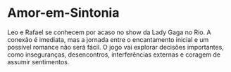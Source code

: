 # Amor-em-Sintonia
Leo e Rafael se conhecem por acaso no show da Lady Gaga no Rio. A conexão é imediata, mas a jornada entre o encantamento inicial e um possível romance não será fácil. O jogo vai explorar decisões importantes, como inseguranças, desencontros, interferências externas e coragem de assumir sentimentos.
